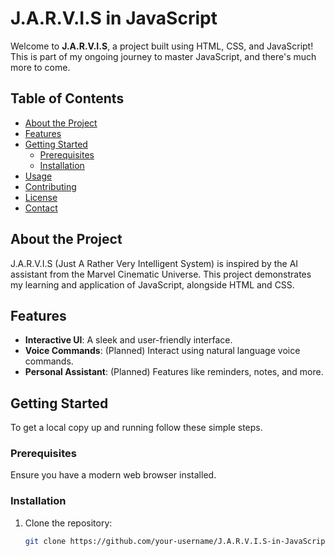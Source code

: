 # J.A.R.V.I.S in JavaScript

Welcome to **J.A.R.V.I.S**, a project built using HTML, CSS, and JavaScript! This is part of my ongoing journey to master JavaScript, and there's much more to come.

## Table of Contents
- [About the Project](#about-the-project)
- [Features](#features)
- [Getting Started](#getting-started)
  - [Prerequisites](#prerequisites)
  - [Installation](#installation)
- [Usage](#usage)
- [Contributing](#contributing)
- [License](#license)
- [Contact](#contact)

## About the Project

J.A.R.V.I.S (Just A Rather Very Intelligent System) is inspired by the AI assistant from the Marvel Cinematic Universe. This project demonstrates my learning and application of JavaScript, alongside HTML and CSS.

## Features

- **Interactive UI**: A sleek and user-friendly interface.
- **Voice Commands**: (Planned) Interact using natural language voice commands.
- **Personal Assistant**: (Planned) Features like reminders, notes, and more.

## Getting Started

To get a local copy up and running follow these simple steps.

### Prerequisites

Ensure you have a modern web browser installed.

### Installation

1. Clone the repository:
   ```sh
   git clone https://github.com/your-username/J.A.R.V.I.S-in-JavaScript.git
